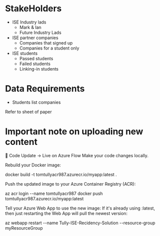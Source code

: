 # StakeHolders
- ISE Industry lads
    - Mark & Ian
    - Future Industry Lads
- ISE partner companies
    - Companies that signed up
    - Companies for a student only
- ISE students
    - Passed students
    - Failed students
    - Linking-in students

# Data Requirements
- Students list companies

Refer to sheet of paper

# Important note on uploading new content

🔁 Code Update → Live on Azure Flow
Make your code changes locally.

Rebuild your Docker image:

docker build -t tomtullyacr987.azurecr.io/myapp:latest .

Push the updated image to your Azure Container Registry (ACR):

az acr login --name tomtullyacr987
docker push tomtullyacr987.azurecr.io/myapp:latest

Tell your Azure Web App to use the new image:
If it's already using :latest, then just restarting the Web App will pull the newest version:

az webapp restart --name Tully-ISE-Recidency-Solution --resource-group myResourceGroup